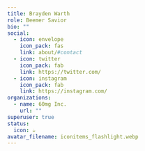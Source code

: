 ```yaml
---
title: Brayden Warth
role: Beemer Savior
bio: ""
social:
  - icon: envelope
    icon_pack: fas
    link: about/#contact
  - icon: twitter
    icon_pack: fab
    link: https://twitter.com/
  - icon: instagram
    icon_pack: fab
    link: https://instagram.com/
organizations:
  - name: 60mg Inc.
    url: ""
superuser: true
status:
  icon: ☕️
avatar_filename: iconitems_flashlight.webp
---
```

